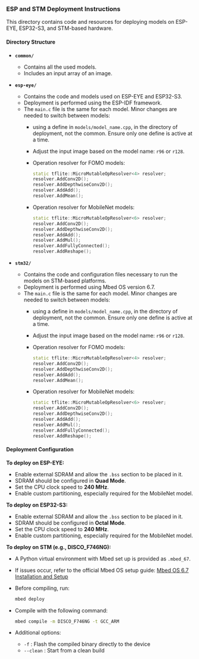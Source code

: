 ### ESP and STM Deployment Instructions

This directory contains code and resources for deploying models on ESP-EYE, ESP32-S3, and STM-based hardware.

#### Directory Structure

* **`common/`**

  * Contains all the used models.
  * Includes an input array of an image.

* **`esp-eye/`**

  * Contains the code and models used on ESP-EYE and ESP32-S3.
  * Deployment is performed using the ESP-IDF framework.
  * The `main.c` file is the same for each model. Minor changes are needed to switch between models:
    * using a define in `models/model_name.cpp`, in the directory of deployment, not the common. Ensure only one define is active at a time.
    * Adjust the input image based on the model name: `r96` or `r128`.
    * Operation resolver for FOMO models:

      ```cpp
      static tflite::MicroMutableOpResolver<4> resolver;
      resolver.AddConv2D();
      resolver.AddDepthwiseConv2D();
      resolver.AddAdd();
      resolver.AddMean();
      ```
    * Operation resolver for MobileNet models:

      ```cpp
      static tflite::MicroMutableOpResolver<6> resolver;
      resolver.AddConv2D();
      resolver.AddDepthwiseConv2D();
      resolver.AddAdd();
      resolver.AddMul();
      resolver.AddFullyConnected();
      resolver.AddReshape();
      ```

* **`stm32/`**

  * Contains the code and configuration files necessary to run the models on STM-based platforms.
  * Deployment is performed using Mbed OS version 6.7.
  * The `main.c` file is the same for each model. Minor changes are needed to switch between models:
    * using a define in `models/model_name.cpp`, in the directory of deployment, not the common. Ensure only one define is active at a time.
    * Adjust the input image based on the model name: `r96` or `r128`.
    * Operation resolver for FOMO models:

      ```cpp
      static tflite::MicroMutableOpResolver<4> resolver;
      resolver.AddConv2D();
      resolver.AddDepthwiseConv2D();
      resolver.AddAdd();
      resolver.AddMean();
      ```
    * Operation resolver for MobileNet models:

      ```cpp
      static tflite::MicroMutableOpResolver<6> resolver;
      resolver.AddConv2D();
      resolver.AddDepthwiseConv2D();
      resolver.AddAdd();
      resolver.AddMul();
      resolver.AddFullyConnected();
      resolver.AddReshape();
      ```

#### Deployment Configuration

**To deploy on ESP-EYE:**

* Enable external SDRAM and allow the `.bss` section to be placed in it.
* SDRAM should be configured in **Quad Mode**.
* Set the CPU clock speed to **240 MHz**.
* Enable custom partitioning, especially required for the MobileNet model.

**To deploy on ESP32-S3:**

* Enable external SDRAM and allow the `.bss` section to be placed in it.
* SDRAM should be configured in **Octal Mode**.
* Set the CPU clock speed to **240 MHz**.
* Enable custom partitioning, especially required for the MobileNet model.

**To deploy on STM (e.g., DISCO\_F746NG):**

* A Python virtual environment with Mbed set up is provided as `.mbed_67`.

* If issues occur, refer to the official Mbed OS setup guide: [Mbed OS 6.7 Installation and Setup](https://os.mbed.com/docs/mbed-os/v6.7/build-tools/install-and-set-up.html)

* Before compiling, run:

  ```bash
  mbed deploy
  ```

* Compile with the following command:

  ```bash
  mbed compile -m DISCO_F746NG -t GCC_ARM
  ```

* Additional options:

  * `-f` : Flash the compiled binary directly to the device
  * `--clean` : Start from a clean build
